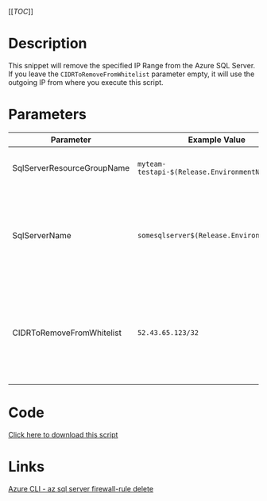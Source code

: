 [[_TOC_]]

# Description
This snippet will remove the specified IP Range from the Azure SQL Server. If you leave the `CIDRToRemoveFromWhitelist` parameter empty, it will use the outgoing IP from where you execute this script.

# Parameters
| Parameter | Example Value | Description |
|--|--|--|
| SqlServerResourceGroupName | `myteam-testapi-$(Release.EnvironmentName)` | The name of the resource group the SQL Server is in|
| SqlServerName | `somesqlserver$(Release.EnvironmentName)` | The name for the SQL Server resource. It's recommended to use just alphanumerical characters without hyphens etc. |
| CIDRToRemoveFromWhitelist | `52.43.65.123/32` | The IP range, to remove the whitelist for, in [CIDR notation](https://en.wikipedia.org/wiki/Classless_Inter-Domain_Routing#CIDR_notation). Leave this field empty to use the outgoing IP from where you execute this script. |

# Code
[Click here to download this script](../../../../src/SQL-Server/Remove-Whitelist-IP-on-Sql-Server.ps1)

# Links

[Azure CLI - az sql server firewall-rule delete](https://docs.microsoft.com/en-us/cli/azure/sql/server/firewall-rule?view=azure-cli-latest#az_sql_server_firewall_rule_delete)